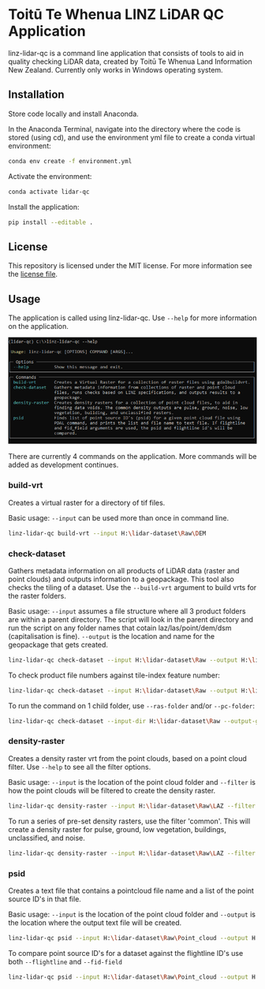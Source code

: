 # Toitū Te Whenua LINZ LiDAR QC Application
linz-lidar-qc is a command line application that consists of tools to aid in quality checking LiDAR data, created by Toitū Te Whenua Land Information New Zealand. Currently only works in Windows operating system.

## Installation
Store code locally and install Anaconda. 

In the Anaconda Terminal, navigate into the directory where the code is stored (using cd), and use the environment yml file to create a conda virtual environment:
```bash
conda env create -f environment.yml
```

Activate the environment:
```bash
conda activate lidar-qc
```

Install the application:
```bash
pip install --editable .
```

## License
This repository is licensed under the MIT license. For more information see the [license file](./LICENSE).

## Usage
The application is called using linz-lidar-qc. Use `--help` for more information on the application.

<p align="left">
    <img src="./img/app.png">
</p>

There are currently 4 commands on the application. More commands will be added as development continues. 

### build-vrt
Creates a virtual raster for a directory of tif files.

Basic usage:
`--input` can be used more than once in command line.
```bash
linz-lidar-qc build-vrt --input H:\lidar-dataset\Raw\DEM
```

### check-dataset
Gathers metadata information on all products of LiDAR data (raster and point clouds) and outputs information to a geopackage. 
This tool also checks the tiling of a dataset.
Use the `--build-vrt` argument to build vrts for the raster folders.

Basic usage:
`--input` assumes a file structure where all 3 product folders are within a parent directory. 
The script will look in the parent directory and run the script on any folder names that cotain laz/las/point/dem/dsm (capitalisation is fine). `--output` is the location and name for the geopackage that gets created.
```bash
linz-lidar-qc check-dataset --input H:\lidar-dataset\Raw --output H:\lidar-dataset\Processed\metadata_output.gpkg
```

To check product file numbers against tile-index feature number:
```bash
linz-lidar-qc check-dataset --input H:\lidar-dataset\Raw --output H:\lidar-dataset\Processed\metadata_output.gpkg --tile-index H:\lidar-dataset\Raw\tile_index.shp
```

To run the command on 1 child folder, use `--ras-folder` and/or `--pc-folder`:
```bash
linz-lidar-qc check-dataset --input-dir H:\lidar-dataset\Raw --output-gpkg H:\lidar-dataset\Processed\metadata_output.gpkg --ras-folder DEM --pc-folder LAZ
```

### density-raster
Creates a density raster vrt from the point clouds, based on a point cloud filter. Use `--help` to see all the filter options.

Basic usage:
`--input` is the location of the point cloud folder and `--filter` is how the point clouds will be filtered to create the density raster.
```bash
linz-lidar-qc density-raster --input H:\lidar-dataset\Raw\LAZ --filter ground
```

To run a series of pre-set density rasters, use the filter 'common'. This will create a density raster for pulse, ground, low vegetation, buildings, unclassified, and noise.
```bash
linz-lidar-qc density-raster --input H:\lidar-dataset\Raw\LAZ --filter common
```

### psid
Creates a text file that contains a pointcloud file name and a list of the point source ID's in that file.

Basic usage:
`--input` is the location of the point cloud folder and `--output` is the location where the output text file will be created.
```bash
linz-lidar-qc psid --input H:\lidar-dataset\Raw\Point_cloud --output H:\lidar-dataset\Processed
```

To compare point source ID's for a dataset against the flightline ID's use both `--flightline` and `--fid-field`
```bash
linz-lidar-qc psid --input H:\lidar-dataset\Raw\Point_cloud --output H:\lidar-dataset\Processed --flightline H:\lidar-dataset\Raw\flightline.shp --fid-field FLIGHT_LIN
```




